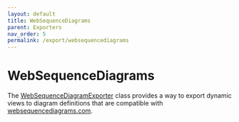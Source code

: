 ```yaml
---
layout: default
title: WebSequenceDiagrams
parent: Exporters
nav_order: 5
permalink: /export/websequencediagrams
---
```


# WebSequenceDiagrams

The [WebSequenceDiagramExporter](https://github.com/structurizr/java/blob/master/structurizr-export/src/main/java/com/structurizr/export/websequencediagrams/WebSequenceDiagramsExporter.java) class provides a way to export dynamic views to
diagram definitions that are compatible with [websequencediagrams.com](https://www.websequencediagrams.com).
